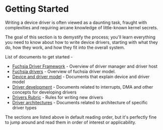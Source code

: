 

<!--
    (C) Copyright 2018 The Fuchsia Authors. All rights reserved.
    Use of this source code is governed by a BSD-style license that can be
    found in the LICENSE file.
-->

# Getting Started

Writing a device driver is often viewed as a daunting task, fraught with complexities
and requiring arcane knowledge of little-known kernel secrets.

The goal of this section is to demystify the process; you'll learn everything you
need to know about how to write device drivers, starting with what they do, how
they work, and how they fit into the overall system.

List of documents to get started -

* [Fuchsia Driver Framework][fdf] - Overview of driver manager and driver host
* [Fuchsia drivers][fuchsia-drivers-overview] - Overview of fuchsia driver model.
* [Device and driver model][device-driver-model] - Documents that explain device and driver model
* [Driver development][driver-development] - Documents related to interrupts, DMA and other concepts
for developing drivers
* [Drivers Rubric][driver-rubric] - Rules for writing new drivers
* [Driver architectures][driver-architectures] - Documents related to architecture of specific
driver types

The sections are listed above in default reading order, but it's perfectly fine to jump around and
read them in order of interest or applicability.


<!-- xrefs -->
[fdf]: /docs/concepts/drivers/fdf.md
[driver-rubric]: /docs/concepts/drivers/rubric.md
[fuchsia-drivers-overview]: /docs/concepts/drivers/device_driver_model/introduction.md
[device-driver-model]: /docs/concepts/drivers/device_driver_model
[driver-development]: /docs/concepts/drivers/driver_development
[driver-architectures]: /docs/concepts/drivers/driver_architectures
